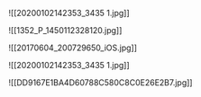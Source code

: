 ![[20200102142353_3435 1.jpg]]

![[1352_P_1450112328120.jpg]]

![[20170604_200729650_iOS.jpg]]

![[20200102142353_3435 1.jpg]]

![[DD9167E1BA4D60788C580C8C0E26E2B7.jpg]]